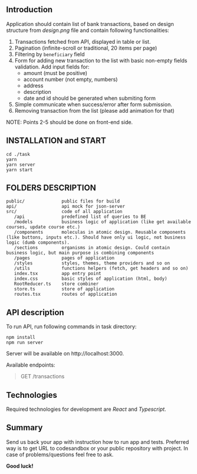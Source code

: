 ## Introduction

Application should contain list of bank transactions, based on design structure from _design.png_ file and contain following functionalities:

1.  Transactions fetched from API, displayed in table or list.
2.  Pagination (infinite-scroll or traditional, 20 items per page)
3.  Filtering by `beneficiary` field
4.  Form for adding new transaction to the list with basic non-empty fields validation. Add input fields for:
    -   amount (must be positive)
    -   account number (not empty, numbers)
    -   address
    -   description
    -   date and id should be generated when submiting form
5.  Simple communicate when success/error after form submission.
6.  Removing transaction from the list (please add animation for that)

NOTE: Points 2-5 should be done on front-end side.

## INSTALLATION and START

    cd ./task
    yarn
    yarn server
    yarn start

## FOLDERS DESCRIPTION

    public/              public files for build
    api/                 api mock for json-server
    src/                 code of all application
       /api              predefined list of queries to BE
       /models           business logic of application (like get available courses, update course etc.)
       /components       moleculas in atomic design. Reusable components (like buttons, inputs etc.). Should have only ui logic, not business logic (dumb components).
       /sections         organisms in atomic design. Could contain business logic, but main purpose is combining components
       /pages            pages of application
       /styles           styles, themes, theme providers and so on
       /utils            functions helpers (fetch, get headers and so on)
       index.tsx         app entry point
       index.css         basic styles of application (html, body)
       RootReducer.ts    store combiner
       store.ts          store of application
       routes.tsx        routes of application

## API description

To run API, run following commands in task directory:

    npm install
    npm run server

Server will be available on http://localhost:3000.

Available endpoints:

> GET /transactions

## Technologies

Required technologies for development are _React_ and _Typescript_.

## Summary

Send us back your app with instruction how to run app and tests. Preferred way is to get URL to codesandbox or your public repository with project. In case of problems/questions feel free to ask.

**Good luck!**
